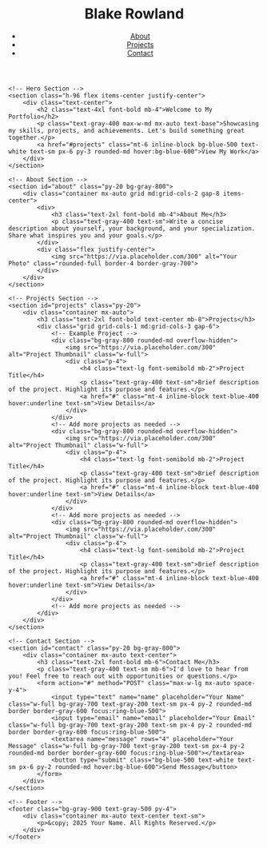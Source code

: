 <!DOCTYPE html>
<html lang="en">
<head>
    <meta charset="UTF-8">
    <meta name="viewport" content="width=device-width, initial-scale=1.0">
    <title>My Portfolio</title>
    <link rel="stylesheet" href="https://cdn.jsdelivr.net/npm/tailwindcss@2.2.19/dist/tailwind.min.css">
</head>
<body class="bg-gray-900 text-gray-200">
    <!-- Header Section -->
    <header class="bg-gray-800 sticky top-0 z-50">
        <div class="container mx-auto flex justify-between items-center py-4 px-6">
            <h1 class="text-xl font-bold">Blake Rowland</h1>
            <nav>
                <ul class="flex space-x-4 text-sm">
                    <li><a href="#about" class="text-gray-300 hover:text-white">About</a></li>
                    <li><a href="#projects" class="text-gray-300 hover:text-white">Projects</a></li>
                    <li><a href="#contact" class="text-gray-300 hover:text-white">Contact</a></li>
                </ul>
            </nav>
        </div>
    </header>

    <!-- Hero Section -->
    <section class="h-96 flex items-center justify-center">
        <div class="text-center">
            <h2 class="text-4xl font-bold mb-4">Welcome to My Portfolio</h2>
            <p class="text-gray-400 max-w-md mx-auto text-base">Showcasing my skills, projects, and achievements. Let's build something great together.</p>
            <a href="#projects" class="mt-6 inline-block bg-blue-500 text-white text-sm px-6 py-3 rounded-md hover:bg-blue-600">View My Work</a>
        </div>
    </section>

    <!-- About Section -->
    <section id="about" class="py-20 bg-gray-800">
        <div class="container mx-auto grid md:grid-cols-2 gap-8 items-center">
            <div>
                <h3 class="text-2xl font-bold mb-4">About Me</h3>
                <p class="text-gray-400 text-sm">Write a concise description about yourself, your background, and your specialization. Share what inspires you and your goals.</p>
            </div>
            <div class="flex justify-center">
                <img src="https://via.placeholder.com/300" alt="Your Photo" class="rounded-full border-4 border-gray-700">
            </div>
        </div>
    </section>

    <!-- Projects Section -->
    <section id="projects" class="py-20">
        <div class="container mx-auto">
            <h3 class="text-2xl font-bold text-center mb-8">Projects</h3>
            <div class="grid grid-cols-1 md:grid-cols-3 gap-6">
                <!-- Example Project -->
                <div class="bg-gray-800 rounded-md overflow-hidden">
                    <img src="https://via.placeholder.com/300" alt="Project Thumbnail" class="w-full">
                    <div class="p-4">
                        <h4 class="text-lg font-semibold mb-2">Project Title</h4>
                        <p class="text-gray-400 text-sm">Brief description of the project. Highlight its purpose and features.</p>
                        <a href="#" class="mt-4 inline-block text-blue-400 hover:underline text-sm">View Details</a>
                    </div>
                </div>
                <!-- Add more projects as needed -->
                <div class="bg-gray-800 rounded-md overflow-hidden">
                    <img src="https://via.placeholder.com/300" alt="Project Thumbnail" class="w-full">
                    <div class="p-4">
                        <h4 class="text-lg font-semibold mb-2">Project Title</h4>
                        <p class="text-gray-400 text-sm">Brief description of the project. Highlight its purpose and features.</p>
                        <a href="#" class="mt-4 inline-block text-blue-400 hover:underline text-sm">View Details</a>
                    </div>
                </div>
                <!-- Add more projects as needed -->
                <div class="bg-gray-800 rounded-md overflow-hidden">
                    <img src="https://via.placeholder.com/300" alt="Project Thumbnail" class="w-full">
                    <div class="p-4">
                        <h4 class="text-lg font-semibold mb-2">Project Title</h4>
                        <p class="text-gray-400 text-sm">Brief description of the project. Highlight its purpose and features.</p>
                        <a href="#" class="mt-4 inline-block text-blue-400 hover:underline text-sm">View Details</a>
                    </div>
                </div>
                <!-- Add more projects as needed -->
            </div>
        </div>
    </section>

    <!-- Contact Section -->
    <section id="contact" class="py-20 bg-gray-800">
        <div class="container mx-auto text-center">
            <h3 class="text-2xl font-bold mb-6">Contact Me</h3>
            <p class="text-gray-400 text-sm mb-6">I'd love to hear from you! Feel free to reach out with opportunities or questions.</p>
            <form action="#" method="POST" class="max-w-lg mx-auto space-y-4">
                <input type="text" name="name" placeholder="Your Name" class="w-full bg-gray-700 text-gray-200 text-sm px-4 py-2 rounded-md border border-gray-600 focus:ring-blue-500">
                <input type="email" name="email" placeholder="Your Email" class="w-full bg-gray-700 text-gray-200 text-sm px-4 py-2 rounded-md border border-gray-600 focus:ring-blue-500">
                <textarea name="message" rows="4" placeholder="Your Message" class="w-full bg-gray-700 text-gray-200 text-sm px-4 py-2 rounded-md border border-gray-600 focus:ring-blue-500"></textarea>
                <button type="submit" class="bg-blue-500 text-white text-sm px-6 py-2 rounded-md hover:bg-blue-600">Send Message</button>
            </form>
        </div>
    </section>

    <!-- Footer -->
    <footer class="bg-gray-900 text-gray-500 py-4">
        <div class="container mx-auto text-center text-sm">
            <p>&copy; 2025 Your Name. All Rights Reserved.</p>
        </div>
    </footer>
</body>
</html>
